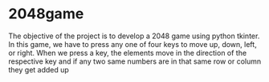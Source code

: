 # 2048game
The objective of the project is to develop a 2048 game using python tkinter. In this game, we have to press any one of four keys to move up, down, left, or right. When we press a key, the elements move in the direction of the respective key and if any two same numbers are in that same row or column they get added up
